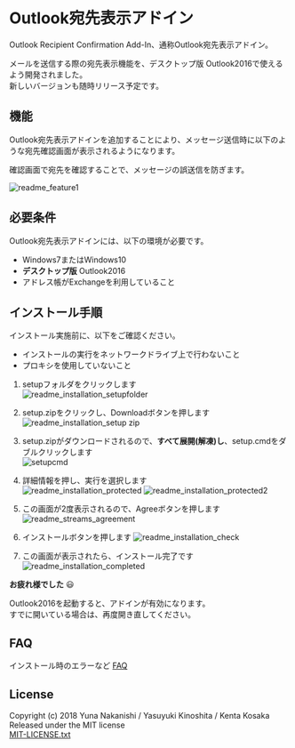 ﻿# Outlook宛先表示アドイン


Outlook Recipient Confirmation Add-In、通称Outlook宛先表示アドイン。  

メールを送信する際の宛先表示機能を、デスクトップ版 Outlook2016で使えるよう開発されました。  
新しいバージョンも随時リリース予定です。


## 機能

Outlook宛先表示アドインを追加することにより、メッセージ送信時に以下のような宛先確認画面が表示されるようになります。  

確認画面で宛先を確認することで、メッセージの誤送信を防ぎます。

![readme_feature1](https://user-images.githubusercontent.com/34431835/34712348-df3f9f34-f565-11e7-9b42-84501d3e45fa.PNG)

## 必要条件

Outlook宛先表示アドインには、以下の環境が必要です。

*  Windows7またはWindows10
*  **デスクトップ版** Outlook2016
* アドレス帳がExchangeを利用していること

## インストール手順

インストール実施前に、以下をご確認ください。  

*  インストールの実行をネットワークドライブ上で行わないこと
*  プロキシを使用していないこと

1. setupフォルダをクリックします  
![readme_installation_setupfolder](https://user-images.githubusercontent.com/34431835/34713370-6470b122-f569-11e7-91a5-a9a3107010cd.PNG)

2. setup.zipをクリックし、Downloadボタンを押します  
![readme_installation_setup zip](https://user-images.githubusercontent.com/29644865/34401117-aec2321a-ebdb-11e7-80c8-ef7945369371.PNG)

34. setup.zipがダウンロードされるので、**すべて展開(解凍)し**、setup.cmdをダブルクリックします  
![setupcmd](https://user-images.githubusercontent.com/34431835/34712849-a20a93e2-f567-11e7-9f98-0b12769f2cfb.PNG)

4. 詳細情報を押し、実行を選択します  
![readme_installation_protected](https://user-images.githubusercontent.com/29644865/36298153-f8a34402-1339-11e8-9694-b89422aab416.PNG)
![readme_installation_protected2](https://user-images.githubusercontent.com/29644865/36298152-f87d8fdc-1339-11e8-8480-c7abc3960d35.PNG)

5. この画面が2度表示されるので、Agreeボタンを押します  
![readme_streams_agreement](hhttps://user-images.githubusercontent.com/29644865/36298004-222d0bc4-1339-11e8-8d60-8a0a80ee9e26.PNG)

6. インストールボタンを押します
![readme_installation_check](https://user-images.githubusercontent.com/29644865/36297991-09ed738c-1339-11e8-9ed3-9ed8002ab965.PNG)

5. この画面が表示されたら、インストール完了です  
![readme_installation_completed](https://user-images.githubusercontent.com/34431835/34713423-8d34e07e-f569-11e7-89d4-8d592634326e.PNG)


**お疲れ様でした**  :smiley:

Outlook2016を起動すると、アドインが有効になります。  
すでに開いている場合は、再度開き直してください。


## FAQ

インストール時のエラーなど
[FAQ](https://github.com/ykinoshi1015/OutlookRecipientConfirmationAddin/wiki/FAQ)


## License

Copyright (c) 2018 Yuna Nakanishi / Yasuyuki Kinoshita / Kenta Kosaka   
Released under the MIT license   
[MIT-LICENSE.txt](./MIT-LICENSE.txt)   


